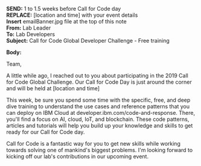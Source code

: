 **SEND:** 1 to 1.5 weeks before Call for Code day  
**REPLACE:**  [location and time] with your event details  
**Insert** emailBanner.jpg file at the top of this note   
**From:** Lab Leader  
**To:** Lab Developers   
**Subject:** Call for Code Global Developer Challenge - Free training  

**Body:**

Team,

A little while ago, I reached out to you about participating in the 2019 Call for Code Global Challenge. Our Call for Code Day is just around the corner and will be held at [location and time]

This week, be sure you spend some time with the specific, free, and deep dive training to understand the use cases and reference patterns that you can deploy on IBM Cloud at developer.ibm.com/code-and-response. There, you'll find a focus on AI, cloud, IoT, and blockchain. These code patterns, articles and tutorials will help you build up your knowledge and skills to get ready for our Call for Code day.

Call for Code is a fantastic way for you to get new skills while working towards solving one of mankind's biggest problems. I'm looking forward to kicking off our lab's contributions in our upcoming event.
